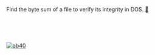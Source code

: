 Find the byte sum of a file to verify its integrity in DOS. [🙋]

[🙋]: https://github.com/qb40/file-byte-sum

<br>

<div>
  <link href="/assets/js-dos/js-dos.css" rel="stylesheet">
  <script src="/assets/js-dos/js-dos.js"></script>
  <div id="jsdos"></div>
  <script>
    var jsdos = document.getElementById("jsdos");
    emulators.pathPrefix = "/assets/js-dos/";
    Dos(jsdos).run("index.jsdos");
    var width = jsdos.offsetWidth;
    jsdos.style.height = (0.6*width)+"px";
  </script>
</div>

<br>
<br>


[![qb40](https://i.imgur.com/xAWLn0I.jpg)](https://qb40.github.io)
